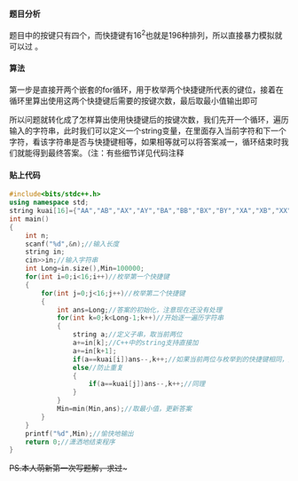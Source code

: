 ####  **题目分析**         
题目中的按键只有四个，而快捷键有$16^2$也就是196种排列，所以直接暴力模拟就可以过      。          
#### 算法                     
第一步是直接开两个嵌套的for循环，用于枚举两个快捷键所代表的键位，接着在循环里算出使用这两个快捷键后需要的按键次数，最后取最小值输出即可

所以问题就转化成了怎样算出使用快捷键后的按键次数，我们先开一个循环，遍历输入的字符串，此时我们可以定义一个string变量，在里面存入当前字符和下一个字符，看该字符串是否与快捷键相等，如果相等就可以将答案减一，循环结束时我们就能得到最终答案。（注：有些细节详见代码注释                           
#### 贴上代码
```cpp
#include<bits/stdc++.h>
using namespace std;
string kuai[16]={"AA","AB","AX","AY","BA","BB","BX","BY","XA","XB","XX","XY","YA","YB","YX","YY"};//先枚举出快捷键的排列组合 
int main()
{
	int n;
	scanf("%d",&n);//输入长度 
	string in;
	cin>>in;//输入字符串 
	int Long=in.size(),Min=100000;
	for(int i=0;i<16;i++)//枚举第一个快捷键 
	{
		for(int j=0;j<16;j++)//枚举第二个快捷键 
		{
			int ans=Long;//答案的初始化，注意现在还没有处理 
			for(int k=0;k<Long-1;k++)//开始逐一遍历字符串 
			{
				string a;//定义子串，取当前两位 
				a+=in[k];//C++中的string支持直接加 
				a+=in[k+1];
				if(a==kuai[i])ans--,k++;//如果当前两位与枚举到的快捷键相同，则将答案减一，k++是防止重复 
				else//防止重复 
				{
					if(a==kuai[j])ans--,k++;//同理 
				}
			}
			Min=min(Min,ans);//取最小值，更新答案 
		}
	}
	printf("%d",Min);//愉快地输出 
	return 0;//潇洒地结束程序 
}
```
~~PS.本人萌新第一次写题解，求过~~~